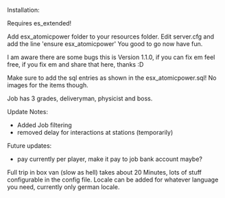 Installation:

Requires es_extended!

Add esx_atomicpower folder to your resources folder.
Edit server.cfg and add the line 'ensure esx_atomicpower'
You good to go now have fun.

I am aware there are some bugs this is Version 1.1.0, if you can fix em feel free, if you fix em and share that here, thanks :D

Make sure to add the sql entries as shown in the esx_atomicpower.sql! No images for the items though.

Job has 3 grades, deliveryman, physicist and boss.

Update Notes:
- Added Job filtering
- removed delay for interactions at stations (temporarily)

Future updates:
- pay currently per player, make it pay to job bank account maybe?

Full trip in box van (slow as hell) takes about 20 Minutes, lots of stuff configurable in the config file.
Locale can be added for whatever language you need, currently only german locale.

